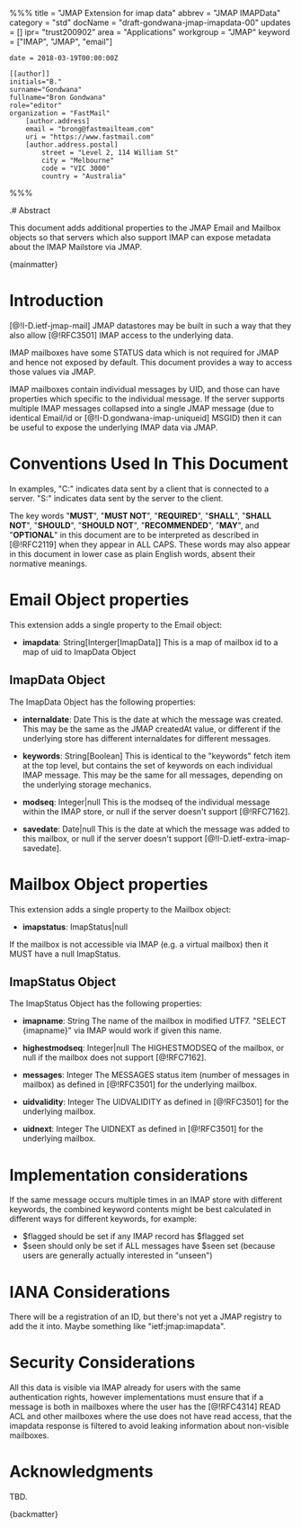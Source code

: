 %%%
    title = "JMAP Extension for imap data"
    abbrev = "JMAP IMAPData"
    category = "std"
    docName = "draft-gondwana-jmap-imapdata-00"
    updates = []
    ipr= "trust200902"
    area = "Applications"
    workgroup = "JMAP"
    keyword = ["IMAP", "JMAP", "email"]

    date = 2018-03-19T00:00:00Z

    [[author]]
    initials="B."
    surname="Gondwana"
    fullname="Bron Gondwana"
    role="editor"
    organization = "FastMail"
        [author.address]
        email = "brong@fastmailteam.com"
        uri = "https://www.fastmail.com"
        [author.address.postal]
            street = "Level 2, 114 William St"
            city = "Melbourne"
            code = "VIC 3000"
            country = "Australia"
%%%

.# Abstract

This document adds additional properties to the JMAP Email and
Mailbox objects so that servers which also support IMAP can
expose metadata about the IMAP Mailstore via JMAP.

{mainmatter}

# Introduction

[@!I-D.ietf-jmap-mail] JMAP datastores may be built in such a way that
they also allow [@!RFC3501] IMAP access to the underlying data.

IMAP mailboxes have some STATUS data which is not required for JMAP
and hence not exposed by default.  This document provides a way to
access those values via JMAP.

IMAP mailboxes contain individual messages by UID, and those can
have properties which specific to the individual message.  If the
server supports multiple IMAP messages collapsed into a single JMAP
message (due to identical Email/id or [@!I-D.gondwana-imap-uniqueid] MSGID)
then it can be useful to expose the underlying IMAP data via JMAP.

# Conventions Used In This Document


In examples, "C:" indicates data sent by a client that is connected
to a server. "S:" indicates data sent by the server to the client.

The key words "**MUST**", "**MUST NOT**", "**REQUIRED**", "**SHALL**",
"**SHALL NOT**", "**SHOULD**", "**SHOULD NOT**", "**RECOMMENDED**",
"**MAY**", and "**OPTIONAL**" in this document are to be interpreted as
described in [@!RFC2119] when they appear in ALL CAPS.  These words may
also appear in this document in lower case as plain English words,
absent their normative meanings.

# Email Object properties

This extension adds a single property to the Email object:

- **imapdata**: String[Interger[ImapData]]
  This is a map of mailbox id to a map of uid to ImapData Object

## ImapData Object

The ImapData Object has the following properties:

- **internaldate**: Date
  This is the date at which the message was created.  This
  may be the same as the JMAP createdAt value, or different if
  the underlying store has different internaldates for different
  messages.

- **keywords**: String[Boolean]
  This is identical to the "keywords" fetch item at the top level,
  but contains the set of keywords on each individual IMAP message.
  This may be the same for all messages, depending on the underlying
  storage mechanics.

- **modseq**: Integer|null
  This is the modseq of the individual message within the IMAP store,
  or null if the server doesn't support [@!RFC7162].

- **savedate**: Date|null
  This is the date at which the message was added to this mailbox,
  or null if the server doesn't support [@!I-D.ietf-extra-imap-savedate].

# Mailbox Object properties

This extension adds a single property to the Mailbox object:

- **imapstatus**: ImapStatus|null

If the mailbox is not accessible via IMAP (e.g. a virtual mailbox)
then it MUST have a null ImapStatus.

## ImapStatus Object

The ImapStatus Object has the following properties:

- **imapname**: String
  The name of the mailbox in modified UTF7.  "SELECT {imapname}"
  via IMAP would work if given this name.

- **highestmodseq**: Integer|null
  The HIGHESTMODSEQ of the mailbox, or null if the mailbox does not
  support [@!RFC7162].

- **messages**: Integer
  The MESSAGES status item (number of messages in mailbox) as defined
  in [@!RFC3501] for the underlying mailbox.

- **uidvalidity**: Integer
  The UIDVALIDITY as defined in [@!RFC3501] for the underlying mailbox.

- **uidnext**: Integer
  The UIDNEXT as defined in [@!RFC3501] for the underlying mailbox.

# Implementation considerations

If the same message occurs multiple times in an IMAP store with different
keywords, the combined keyword contents might be best calculated in different
ways for different keywords, for example:

 * $flagged should be set if any IMAP record has $flagged set
 * $seen should only be set if ALL messages have $seen set (because
   users are generally actually interested in "unseen")

# IANA Considerations

There will be a registration of an ID, but there's not yet a JMAP
registry to add the it into.  Maybe something like "ietf:jmap:imapdata".

# Security Considerations

All this data is visible via IMAP already for users with the same
authentication rights, however implementations must ensure that if
a message is both in mailboxes where the user has the [@!RFC4314]
READ ACL and other mailboxes where the use does not have read access,
that the imapdata response is filtered to avoid leaking information
about non-visible mailboxes.

# Acknowledgments

TBD.

{backmatter}
